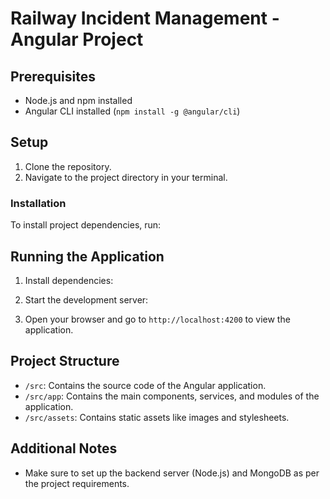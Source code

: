 # Railway Incident Management - Angular Project

## Prerequisites
- Node.js and npm installed
- Angular CLI installed (`npm install -g @angular/cli`)

## Setup
1. Clone the repository.
2. Navigate to the project directory in your terminal.

### Installation
To install project dependencies, run:

## Running the Application
1. Install dependencies:

2. Start the development server:

3. Open your browser and go to `http://localhost:4200` to view the application.


## Project Structure
- `/src`: Contains the source code of the Angular application.
- `/src/app`: Contains the main components, services, and modules of the application.
- `/src/assets`: Contains static assets like images and stylesheets.

## Additional Notes
- Make sure to set up the backend server (Node.js) and MongoDB as per the project requirements.
